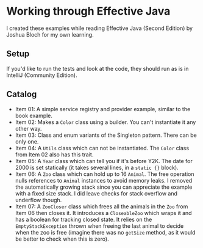 # Working through Effective Java 

I created these examples while reading Effective Java (Second Edition) by Joshua Bloch for my own learning.

## Setup

If you'd like to run the tests and look at the code, they should run as is in IntelliJ (Community Edition).

## Catalog

- Item 01: A simple service registry and provider example, similar to the book example.
- Item 02: Makes a `Color` class using a builder. You can't instantiate it any other way.
- Item 03: Class and enum variants of the Singleton pattern. There can be only one.
- Item 04: A `Utils` class which can not be instantiated. The `Color` class from Item 02 also has this trait.
- Item 05: A `Year` class which can tell you if it's before Y2K. The date for 2000 is set statically (it takes several lines, in a `static {}` block).
- Item 06: A `Zoo` class which can hold up to 16 `Animal`. The free operation nulls references to `Animal` instances to avoid memory leaks. I removed the automatically growing stack since you can appreciate the example with a fixed size stack. I did leave checks for stack overflow and underflow though.
- Item 07: A `ZooCloser` class which frees all the animals in the `Zoo` from Item 06 then closes it. It introduces a `CloseableZoo` which wraps it and has a boolean for tracking closed state. It relies on the `EmptyStackException` thrown when freeing the last animal to decide when the zoo is free (imagine there was no `getSize` method, as it would be better to check when this is zero).